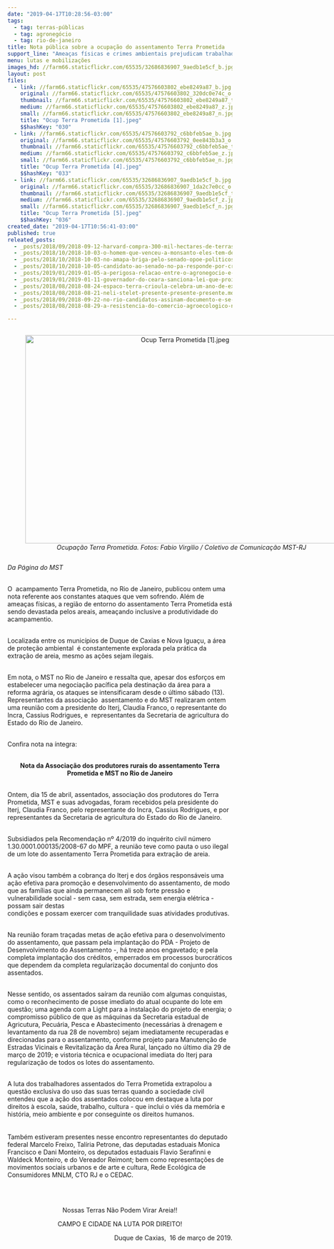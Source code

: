 ```yaml
---
date: "2019-04-17T10:28:56-03:00"
tags:
  - tag: terras-públicas
  - tag: agronegócio
  - tag: rio-de-janeiro
title: Nota pública sobre a ocupação do assentamento Terra Prometida
support_line: "Ameaças físicas e crimes ambientais prejudicam trabalhadores rurais do assentamento "
menu: lutas e mobilizações
images_hd: //farm66.staticflickr.com/65535/32686836907_9aedb1e5cf_b.jpg
layout: post
files:
  - link: //farm66.staticflickr.com/65535/47576603802_ebe8249a87_b.jpg
    original: //farm66.staticflickr.com/65535/47576603802_320dc0e74c_o.jpg
    thumbnail: //farm66.staticflickr.com/65535/47576603802_ebe8249a87_t.jpg
    medium: //farm66.staticflickr.com/65535/47576603802_ebe8249a87_z.jpg
    small: //farm66.staticflickr.com/65535/47576603802_ebe8249a87_n.jpg
    title: "Ocup Terra Prometida [1].jpeg"
    $$hashKey: "030"
  - link: //farm66.staticflickr.com/65535/47576603792_c6bbfeb5ae_b.jpg
    original: //farm66.staticflickr.com/65535/47576603792_0ee843b3a3_o.jpg
    thumbnail: //farm66.staticflickr.com/65535/47576603792_c6bbfeb5ae_t.jpg
    medium: //farm66.staticflickr.com/65535/47576603792_c6bbfeb5ae_z.jpg
    small: //farm66.staticflickr.com/65535/47576603792_c6bbfeb5ae_n.jpg
    title: "Ocup Terra Prometida [4].jpeg"
    $$hashKey: "033"
  - link: //farm66.staticflickr.com/65535/32686836907_9aedb1e5cf_b.jpg
    original: //farm66.staticflickr.com/65535/32686836907_1da2c7e0cc_o.jpg
    thumbnail: //farm66.staticflickr.com/65535/32686836907_9aedb1e5cf_t.jpg
    medium: //farm66.staticflickr.com/65535/32686836907_9aedb1e5cf_z.jpg
    small: //farm66.staticflickr.com/65535/32686836907_9aedb1e5cf_n.jpg
    title: "Ocup Terra Prometida [5].jpeg"
    $$hashKey: "036"
created_date: "2019-04-17T10:56:41-03:00"
published: true
releated_posts:
  - _posts/2018/09/2018-09-12-harvard-compra-300-mil-hectares-de-terras-e-gera-conflitos-com-comunidades-locais.md
  - _posts/2018/10/2018-10-03-o-homem-que-venceu-a-monsanto-eles-tem-de-pagar-por-nao-serem-honestos.md
  - _posts/2018/10/2018-10-03-no-amapa-briga-pelo-senado-opoe-politicos-envolvidos-em-grilagem-internacional.md
  - _posts/2018/10/2018-10-05-candidato-ao-senado-no-pa-responde-por-crimes-ambientais-e-ja-foi-acusado-de-invadir-assentamento.md
  - _posts/2019/01/2019-01-05-a-perigosa-relacao-entre-o-agronegocio-e-a-industria-cultural.md
  - _posts/2019/01/2019-01-11-governador-do-ceara-sanciona-lei-que-proibe-pulverizacao-aerea-nas-lavouras-do-estado.md
  - _posts/2018/08/2018-08-24-espaco-terra-crioula-celebra-um-ano-de-existencia.md
  - _posts/2018/08/2018-08-21-neli-stelet-presente-presente-presente.md
  - _posts/2018/09/2018-09-22-no-rio-candidatos-assinam-documento-e-se-comprometem-com-a-agroecologia.md
  - _posts/2018/08/2018-08-29-a-resistencia-do-comercio-agroecologico-no-coracao-da-lapa-carioca.md

---
```

<div style="text-align:center">
<figure class="image" style="display:inline-block"><img alt="Ocup Terra Prometida [1].jpeg" height="467" src="//farm66.staticflickr.com/65535/47576603802_ebe8249a87_b.jpg" width="700" />
<figcaption><em>Ocupa&ccedil;&atilde;o Terra Prometida. Fotos: Fabio Virgilio / Coletivo de Comunica&ccedil;&atilde;o MST-RJ</em></figcaption>
</figure>
</div>

<p><em>Da P&aacute;gina do MST</em><br />
&nbsp;</p>

<p>O&nbsp; acampamento Terra Prometida, no Rio de Janeiro, publicou ontem uma nota referente aos constantes ataques que vem sofrendo. Al&eacute;m de amea&ccedil;as f&iacute;sicas, a regi&atilde;o de entorno do assentamento Terra Prometida est&aacute; sendo devastada pelos areais, amea&ccedil;ando inclusive a produtividade do acampamentio.<br />
&nbsp;</p>

<p>Localizada entre os munic&iacute;pios de Duque de Caxias e Nova Igua&ccedil;u, a &aacute;rea de prote&ccedil;&atilde;o ambiental&nbsp; &eacute; constantemente explorada pela pr&aacute;tica da extra&ccedil;&atilde;o de areia, mesmo as a&ccedil;&otilde;es sejam ilegais.<br />
&nbsp;</p>

<p>Em nota, o MST no Rio de Janeiro e ressalta que, apesar dos esfor&ccedil;os em estabelecer uma negocia&ccedil;&atilde;o pac&iacute;fica pela destina&ccedil;&atilde;o da &aacute;rea para a reforma agr&aacute;ria, os ataques se intensificaram desde o &uacute;ltimo s&aacute;bado (13). Representantes da associa&ccedil;&atilde;o&nbsp; assentamento e do MST realizaram ontem uma reuni&atilde;o com a presidente do Iterj, Claudia Franco, o representante do Incra, Cassius Rodrigues, e&nbsp; representantes da Secretaria de agricultura do Estado do Rio de Janeiro.</p>

<p><br />
Confira nota na &iacute;ntegra:</p>

<p style="text-align: center;"><br />
<strong>Nota da Associa&ccedil;&atilde;o dos produtores rurais do assentamento Terra Prometida e MST no Rio de Janeiro</strong><br />
&nbsp;</p>

<p>Ontem, dia 15 de abril, assentados, associa&ccedil;&atilde;o dos produtores do Terra Prometida, MST e suas advogadas, foram recebidos pela presidente do Iterj, Claudia Franco, pelo representante do Incra, Cassius Rodrigues, e por representantes da Secretaria de agricultura do Estado do Rio de Janeiro.<br />
&nbsp;</p>

<p>Subsidiados pela Recomenda&ccedil;&atilde;o n&ordm; 4/2019 do inqu&eacute;rito civil n&uacute;mero 1.30.0001.000135/2008-67 do MPF, a reuni&atilde;o teve como pauta o uso ilegal de um lote do assentamento Terra Prometida para extra&ccedil;&atilde;o de areia.<br />
&nbsp;</p>

<p>A a&ccedil;&atilde;o visou tamb&eacute;m a cobran&ccedil;a do Iterj e dos &oacute;rg&atilde;os respons&aacute;veis uma a&ccedil;&atilde;o efetiva para promo&ccedil;&atilde;o e desenvolvimento do assentamento, de modo que as fam&iacute;lias que ainda permanecem ali sob forte press&atilde;o e vulnerabilidade social - sem casa, sem estrada, sem energia el&eacute;trica - possam sair destas<br />
condi&ccedil;&otilde;es e possam exercer com tranquilidade suas atividades produtivas.<br />
&nbsp;</p>

<p>Na reuni&atilde;o foram tra&ccedil;adas metas de a&ccedil;&atilde;o efetiva para o desenvolvimento do assentamento, que passam pela implanta&ccedil;&atilde;o do PDA - Projeto de Desenvolvimento do Assentamento -, h&aacute; treze anos engavetado; e pela completa implanta&ccedil;&atilde;o dos cr&eacute;ditos, emperrados em processos burocr&aacute;ticos que dependem da completa regulariza&ccedil;&atilde;o documental do conjunto dos assentados.<br />
&nbsp;</p>

<p>Nesse sentido, os assentados sa&iacute;ram da reuni&atilde;o com algumas conquistas, como o reconhecimento de posse imediato do atual ocupante do lote em quest&atilde;o; uma agenda com a Light para a instala&ccedil;&atilde;o do projeto de energia; o compromisso p&uacute;blico de que as m&aacute;quinas da Secretaria estadual de Agricutura, Pecu&aacute;ria, Pesca e Abastecimento (necess&aacute;rias &agrave; drenagem e levantamento da rua 28 de novembro) sejam imediatamente recuperadas e direcionadas para o assentamento, conforme projeto para Manuten&ccedil;&atilde;o de Estradas Vicinais e Revitaliza&ccedil;&atilde;o da &Aacute;rea Rural, lan&ccedil;ado no &uacute;ltimo dia 29 de mar&ccedil;o de 2019; e vistoria t&eacute;cnica e ocupacional imediata do Iterj para regulariza&ccedil;&atilde;o de todos os lotes do assentamento.<br />
&nbsp;</p>

<p>A luta dos trabalhadores assentados do Terra Prometida extrapolou a quest&atilde;o exclusiva do uso das suas terras quando a sociedade civil entendeu que a a&ccedil;&atilde;o dos assentados colocou em destaque a luta por direitos &agrave; escola, sa&uacute;de, trabalho, cultura - que inclui o vi&eacute;s da mem&oacute;ria e hist&oacute;ria, meio ambiente e por conseguinte os direitos humanos.<br />
&nbsp;<br />
<br />
Tamb&eacute;m estiveram presentes nesse encontro representantes do deputado federal Marcelo Freixo, Tal&iacute;ria Petrone, das deputadas estaduais Monica Francisco e Dani Monteiro, os deputados estaduais Flavio Serafinni e Waldeck Monteiro, e do Vereador Reimont; bem como representa&ccedil;&otilde;es de movimentos sociais urbanos e de arte e cultura, Rede Ecol&oacute;gica de Consumidores MNLM, CTO RJ e o CEDAC.</p>

<p style="text-align: center;"><br />
&nbsp;</p>

<p style="text-align: center;">Nossas Terras N&atilde;o Podem Virar Areia!!</p>

<p style="text-align: center;">CAMPO E CIDADE NA LUTA POR DIREITO!</p>

<p style="text-align: right;">Duque de Caxias,&nbsp; 16 de mar&ccedil;o de 2019.</p>

<p>&nbsp;</p>
